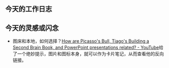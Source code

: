 ## 今天的工作日志

## 今天的灵感或闪念
- 图床和本地，如何选择？[How are Picasso's Bull, Tiago's Building a Second Brain Book, and PowerPoint presentations related? - YouTube](https://www.youtube.com/watch?v=N6EFydv0tug)给了一个绝妙提示，图片和图标本身，就可以作为卡片笔记，从而查看他的反向链接。